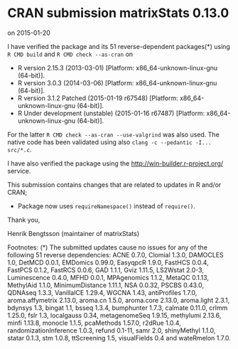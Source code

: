# CRAN submission matrixStats 0.13.0
on 2015-01-20

I have verified the package and its 51 reverse-dependent packages(*)
using `R CMD build` and `R CMD check --as-cran` on

* R version 2.15.3 (2013-03-01) [Platform: x86_64-unknown-linux-gnu (64-bit)].
* R version 3.0.3 (2014-03-06) [Platform: x86_64-unknown-linux-gnu (64-bit)].
* R version 3.1.2 Patched (2015-01-19 r67548) [Platform: x86_64-unknown-linux-gnu (64-bit)].
* R Under development (unstable) (2015-01-16 r67487) [Platform: x86_64-unknown-linux-gnu (64-bit)].

For the latter `R CMD check --as-cran --use-valgrind` was also used.  The native code has been validated using also `clang -c --pedantic -I... src/*.c`.

I have also verified the package using the <http://win-builder.r-project.org/> service.

This submission contains changes that are related to updates in R and/or CRAN;

 * Package now uses `requireNamespace()` instead of `require()`.


Thank you,

Henrik Bengtsson
(maintainer of matrixStats)

Footnotes:
(*) The submitted updates cause no issues for any of the following 51
reverse dependencies: ACNE 0.7.0, Clomial 1.3.0, DAMOCLES 1.0,
DetMCD 0.0.1, EMDomics 0.99.0, EasyqpcR 1.9.0, FastHCS 0.0.4,
FastPCS 0.1.2, FastRCS 0.0.6, GAD 1.1.1, Gviz 1.11.5, LS2Wstat 2.0-3,
Luminescence 0.4.0, MFHD 0.0.1, MPAgenomics 1.1.2, MetaQC 0.1.13,
MethylAid 1.1.0, MinimumDistance 1.11.1, NSA 0.0.32, PSCBS 0.43.0,
QDNAseq 1.3.3, VanillaICE 1.29.4, WGCNA 1.43, antiProfiles 1.7.0,
aroma.affymetrix 2.13.0, aroma.cn 1.5.0, aroma.core 2.13.0,
aroma.light 2.3.1, bdynsys 1.3, bingat 1.1, bsseq 1.3.4,
bumphunter 1.7.3, calmate 0.11.0, crlmm 1.25.0, fslr 1.3,
localgauss 0.34, metagenomeSeq 1.9.15, methylumi 2.13.6, minfi 1.13.8,
monocle 1.1.5, pcaMethods 1.57.0, r2dRue 1.0.4,
randomizationInference 1.0.3, refund 0.1-11, samr 2.0,
shinyMethyl 1.1.0, statar 0.1.3, stm 1.0.8, ttScreening 1.5,
visualFields 0.4 and wateRmelon 1.7.0.
